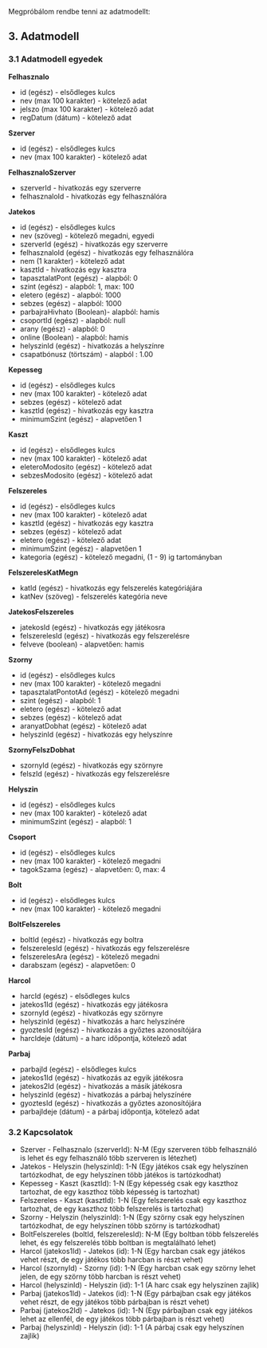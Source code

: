 Megpróbálom rendbe tenni az adatmodellt:

## 3. Adatmodell

### 3.1 Adatmodell egyedek

**Felhasznalo**
- id (egész) - elsődleges kulcs
- nev (max 100 karakter) - kötelező adat
- jelszo (max 100 karakter) - kötelező adat
- regDatum (dátum) - kötelező adat

**Szerver**
- id (egész) - elsődleges kulcs
- nev (max 100 karakter) - kötelező adat

**FelhasznaloSzerver**
- szerverId - hivatkozás egy szerverre
- felhasznaloId - hivatkozás egy felhasználóra

**Jatekos**
- id (egész) - elsődleges kulcs
- nev (szöveg) - kötelező megadni, egyedi
- szerverId (egész) - hivatkozás egy szerverre
- felhasznaloId (egész) - hivatkozás egy felhasználóra
- nem (1 karakter) - kötelező adat
- kasztId - hivatkozás egy kasztra
- tapasztalatPont (egész) - alapból: 0
- szint (egész) - alapból: 1, max: 100
- eletero (egész) - alapból: 1000
- sebzes (egész) - alapból: 1000
- parbajraHivhato (Boolean)- alapból: hamis
- csoportId (egész) - alapból: null
- arany (egész) - alapból: 0
- online (Boolean) - alapból: hamis
- helyszinId (egész) - hivatkozás a helyszínre
- csapatbónusz (törtszám) - alapból : 1.00

**Kepesseg**
- id (egész) - elsődleges kulcs
- nev (max 100 karakter) - kötelező adat
- sebzes (egész) - kötelező adat
- kasztId (egész) - hivatkozás egy kasztra
- minimumSzint (egész) - alapvetően 1

**Kaszt**
- id (egész) - elsődleges kulcs
- nev (max 100 karakter) - kötelező adat
- eleteroModosito (egész) - kötelező adat
- sebzesModosito (egész) - kötelező adat

**Felszereles**
- id (egész) - elsődleges kulcs
- nev (max 100 karakter) - kötelező adat
- kasztId (egész) - hivatkozás egy kasztra
- sebzes (egész) - kötelező adat
- eletero (egész) - kötelező adat
- minimumSzint (egész) - alapvetően 1
- kategoria (egész) - kötelező megadni, (1 - 9) ig tartományban

**FelszerelesKatMegn**
- katId (egész) - hivatkozás egy felszerelés kategóriájára
- katNev (szöveg) - felszerelés kategória neve

**JatekosFelszereles**
- jatekosId (egész) - hivatkozás egy játékosra
- felszerelesId (egész) - hivatkozás egy felszerelésre
- felveve (boolean) - alapvetően: hamis

**Szorny**
- id (egész) - elsődleges kulcs
- nev (max 100 karakter) - kötelező megadni
- tapasztalatPontotAd (egész) - kötelező megadni
- szint (egész) - alapból: 1
- eletero (egész) - kötelező adat
- sebzes (egész) - kötelező adat
- aranyatDobhat (egész) - kötelező adat
- helyszinId (egész) - hivatkozás egy helyszínre

**SzornyFelszDobhat**
- szornyId (egész) - hivatkozás egy szörnyre
- felszId (egész) - hivatkozás egy felszerelésre

**Helyszin**
- id (egész) - elsődleges kulcs
- nev (max 100 karakter) - kötelező adat
- minimumSzint (egész) - alapból: 1

**Csoport**
- id (egész) - elsődleges kulcs
- nev (max 100 karakter) - kötelező megadni
- tagokSzama (egész) - alapvetően: 0, max: 4

**Bolt**
- id (egész) - elsődleges kulcs
- nev (max 100 karakter) - kötelező megadni

**BoltFelszereles**

- boltId (egész) - hivatkozás egy boltra
- felszerelesId (egész) - hivatkozás egy felszerelésre
- felszerelesAra (egész) - kötelező megadni
- darabszam (egész) - alapvetően: 0

**Harcol**
- harcId (egész) - elsődleges kulcs
- jatekos1Id (egész) - hivatkozás egy játékosra
- szornyId (egész) - hivatkozás egy szörnyre
- helyszinId (egész) - hivatkozás a harc helyszínére
- gyoztesId (egész) - hivatkozás a győztes azonosítójára
- harcIdeje (dátum) - a harc időpontja, kötelező adat

**Parbaj**
- parbajId (egész) - elsődleges kulcs
- jatekos1Id (egész) - hivatkozás az egyik játékosra
- jatekos2Id (egész) - hivatkozás a másik játékosra
- helyszinId (egész) - hivatkozás a párbaj helyszínére
- gyoztesId (egész) - hivatkozás a győztes azonosítójára
- parbajIdeje (dátum) - a párbaj időpontja, kötelező adat

### 3.2 Kapcsolatok

- Szerver - Felhasznalo (szerverId): N-M (Egy szerveren több felhasználó is lehet és egy felhasználó több szerveren is létezhet)
- Jatekos - Helyszin (helyszinId): 1-N (Egy játékos csak egy helyszínen tartózkodhat, de egy helyszínen több játékos is tartózkodhat)
- Kepesseg - Kaszt (kasztId): 1-N (Egy képesség csak egy kaszthoz tartozhat, de egy kaszthoz több képesség is tartozhat)
- Felszereles - Kaszt (kasztId): 1-N (Egy felszerelés csak egy kaszthoz tartozhat, de egy kaszthoz több felszerelés is tartozhat)
- Szorny - Helyszin (helyszinId): 1-N (Egy szörny csak egy helyszínen tartózkodhat, de egy helyszínen több szörny is tartózkodhat)
- BoltFelszereles (boltId, felszerelesId): N-M (Egy boltban több felszerelés lehet, és egy felszerelés több boltban is megtalálható lehet)
- Harcol (jatekos1Id) - Jatekos (id): 1-N (Egy harcban csak egy játékos vehet részt, de egy játékos több harcban is részt vehet)
- Harcol (szornyId) - Szorny (id): 1-N (Egy harcban csak egy szörny lehet jelen, de egy szörny több harcban is részt vehet)
- Harcol (helyszinId) - Helyszin (id): 1-1 (A harc csak egy helyszínen zajlik)
- Parbaj (jatekos1Id) - Jatekos (id): 1-N (Egy párbajban csak egy játékos vehet részt, de egy játékos több párbajban is részt vehet)
- Parbaj (jatekos2Id) - Jatekos (id): 1-N (Egy párbajban csak egy játékos lehet az ellenfél, de egy játékos több párbajban is részt vehet)
- Parbaj (helyszinId) - Helyszin (id): 1-1 (A párbaj csak egy helyszínen zajlik)